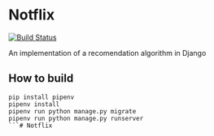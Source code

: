 # Notflix

[![Build Status](https://travis-ci.com/pbexe/notflix.svg?token=AeAAwB1rsJ3YfHiyXGQy&branch=master)](https://travis-ci.com/pbexe/notflix)

An implementation of a recomendation algorithm in Django

## How to build
```
pip install pipenv
pipenv install
pipenv run python manage.py migrate
pipenv run python manage.py runserver
```# Notflix
